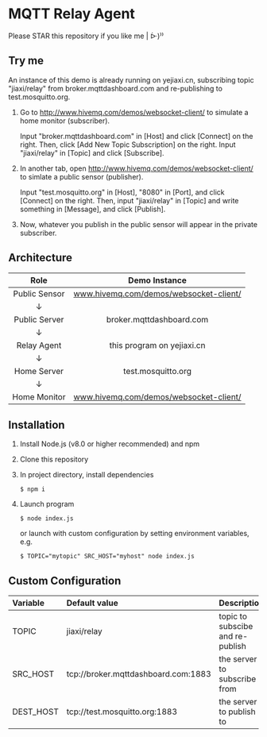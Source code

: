 # MQTT Relay Agent

Please STAR this repository if you like me | ᐕ)⁾⁾

## Try me

An instance of this demo is already running on yejiaxi.cn,
subscribing topic "jiaxi/relay" from broker.mqttdashboard.com and re-publishing to test.mosquitto.org.


1.  Go to <http://www.hivemq.com/demos/websocket-client/> to simulate a home monitor (subscriber). 

    Input "broker.mqttdashboard.com" in [Host] and click [Connect] on the right. Then, click [Add New Topic Subscription] on the right. Input "jiaxi/relay" in [Topic] and click [Subscribe].

2.  In another tab, open <http://www.hivemq.com/demos/websocket-client/> to simlate a public sensor (publisher). 

    Input "test.mosquitto.org" in [Host], "8080" in [Port], and click [Connect] on the right. Then, input "jiaxi/relay" in [Topic] and write something in [Message], and click [Publish]. 

3.  Now, whatever you publish in the public sensor will appear in the private subscriber.



## Architecture

| Role | Demo Instance |
|:---:|:---:|
| Public Sensor | www.hivemq.com/demos/websocket-client/|
| ↓ ||
| Public Server | broker.mqttdashboard.com | 
| ↓ ||
| Relay Agent | this program on yejiaxi.cn | 
| ↓ ||
| Home Server | test.mosquitto.org |
| ↓ ||
| Home Monitor | www.hivemq.com/demos/websocket-client/ |



## Installation

1.  Install Node.js (v8.0 or higher recommended) and npm

2.  Clone this repository

3.  In project directory, install dependencies 

    `$ npm i`

5.  Launch program

    `$ node index.js`

    or launch with custom configuration by setting environment variables, e.g. 

    `$ TOPIC="mytopic" SRC_HOST="myhost" node index.js`  


## Custom Configuration

| Variable | Default value | Description |
|:--|:--|:--|
| TOPIC | jiaxi/relay | topic to subscibe and re-publish |
| SRC_HOST | tcp://broker.mqttdashboard.com:1883 | the server to subscribe from |
| DEST_HOST | tcp://test.mosquitto.org:1883 | the server to publish to |
